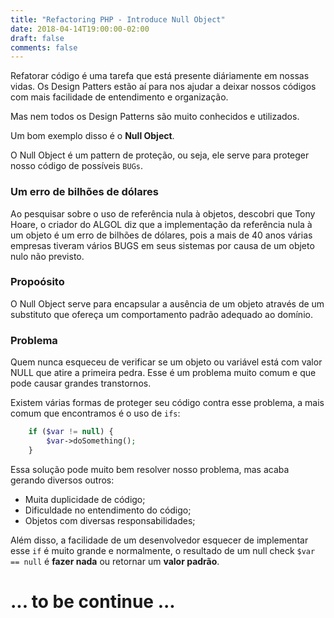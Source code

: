 ```yaml
---
title: "Refactoring PHP - Introduce Null Object"
date: 2018-04-14T19:00:00-02:00
draft: false
comments: false
---
```


Refatorar código é uma tarefa que está presente diáriamente em nossas vidas.
Os Design Patters estão aí para nos ajudar a deixar nossos códigos com mais 
facilidade de entendimento e organização.

Mas nem todos os Design Patterns são muito conhecidos e utilizados.

Um bom exemplo disso é o **Null Object**.

O Null Object é um pattern de proteção, ou seja, ele serve para proteger nosso
código de possíveis `BUGs`.

### Um erro de bilhões de dólares
Ao pesquisar sobre o uso de referência nula à objetos, descobri que  Tony Hoare, 
o criador do ALGOL diz que a implementação da referência nula à um objeto 
é um erro de bilhões de dólares, pois a mais de 40 anos várias empresas tiveram vários 
BUGS em seus sistemas por causa de um objeto nulo não previsto.

### Propoósito

O Null Object serve para encapsular a ausência de um objeto através de um substituto 
que ofereça um comportamento padrão adequado ao domínio.

### Problema
Quem nunca esqueceu de verificar se um objeto ou variável está com valor NULL que atire a 
primeira pedra.
Esse é um problema muito comum e que pode causar grandes transtornos.

Existem várias formas de proteger seu código contra esse problema, a mais comum que 
encontramos é o uso de `ifs`:
```php
    if ($var != null) {
        $var->doSomething();
    }
```

Essa solução pode muito bem resolver nosso problema, mas acaba gerando diversos outros:
 
 - Muita duplicidade de código;
 - Dificuldade no entendimento do código;
 - Objetos com diversas responsabilidades;

Além disso, a facilidade de um desenvolvedor esquecer de implementar esse `if` é muito grande
e normalmente, o resultado de um null check `$var == null` é **fazer nada** ou retornar um **valor padrão**.

# **... to be continue ...**
